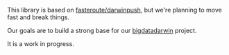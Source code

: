 This library is based on
[fasteroute/darwinpush](https://github.com/fasteroute/darwinpush), but we're
planning to move fast and break things.

Our goals are to build a strong base for our
[bigdatadarwin](https://github.com/hackpartners/bigdatadarwin) project.

It is a work in progress.
